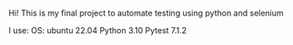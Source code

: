 Hi!
This is my final project to automate testing using python and selenium

I use:
    OS: ubuntu 22.04 
    Python 3.10
    Pytest 7.1.2
